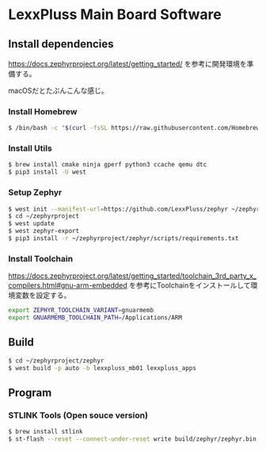 # LexxPluss Main Board Software

## Install dependencies

https://docs.zephyrproject.org/latest/getting_started/
を参考に開発環境を準備する。

macOSだとたぶんこんな感じ。

### Install Homebrew

```bash
$ /bin/bash -c "$(curl -fsSL https://raw.githubusercontent.com/Homebrew/install/HEAD/install.sh)"
```

### Install Utils

```bash
$ brew install cmake ninja gperf python3 ccache qemu dtc
$ pip3 install -U west
```

### Setup Zephyr

```bash
$ west init --manifest-url=https://github.com/LexxPluss/zephyr ~/zephyrproject
$ cd ~/zephyrproject
$ west update
$ west zephyr-export
$ pip3 install -r ~/zephyrproject/zephyr/scripts/requirements.txt
```

### Install Toolchain

https://docs.zephyrproject.org/latest/getting_started/toolchain_3rd_party_x_compilers.html#gnu-arm-embedded
を参考にToolchainをインストールして環境変数を設定する。

```bash
export ZEPHYR_TOOLCHAIN_VARIANT=gnuarmemb
export GNUARMEMB_TOOLCHAIN_PATH=/Applications/ARM
```

## Build

```bash
$ cd ~/zephyrproject/zephyr
$ west build -p auto -b lexxpluss_mb01 lexxpluss_apps
```

## Program

### STLINK Tools (Open souce version)

```bash
$ brew install stlink
$ st-flash --reset --connect-under-reset write build/zephyr/zephyr.bin  0x8000000
```

